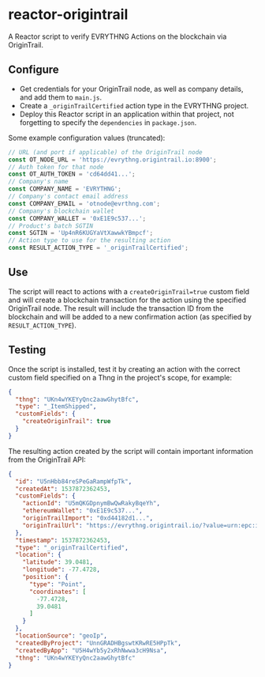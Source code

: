 # reactor-origintrail

A Reactor script to verify EVRYTHNG Actions on the blockchain via OriginTrail.


## Configure

* Get credentials for your OriginTrail node, as well as company details, and add 
  them to `main.js`.
* Create a `_originTrailCertified` action type in the EVRYTHNG project.
* Deploy this Reactor script in an application within that project, not 
  forgetting to specify the `dependencies` in `package.json`.

Some example configuration values (truncated):

```js
// URL (and port if applicable) of the OriginTrail node
const OT_NODE_URL = 'https://evrythng.origintrail.io:8900';
// Auth token for that node
const OT_AUTH_TOKEN = 'cd64dd41...';
// Company's name
const COMPANY_NAME = 'EVRYTHNG';
// Company's contact email address
const COMPANY_EMAIL = 'otnode@evrthng.com';
// Company's blockchain wallet
const COMPANY_WALLET = '0xE1E9c537...';
// Product's batch SGTIN
const SGTIN = 'Up4nR6KUGYaVtXawwkYBmpcf';
// Action type to use for the resulting action
const RESULT_ACTION_TYPE = '_originTrailCertified';
```


## Use

The script will react to actions with a `createOriginTrail=true` custom field 
and will create a blockchain transaction for the action using the specified
OriginTrail node. The result will include the transaction ID from the blockchain 
and will be added to a new confirmation action (as specified by 
`RESULT_ACTION_TYPE`).


## Testing

Once the script is installed, test it by creating an action with the correct
custom field specified on a Thng in the project's scope, for example:

```json
{
  "thng": "UKn4wYKEYyQnc2aawGhytBfc",
  "type": "_ItemShipped",
  "customFields": {
    "createOriginTrail": true
  }
}
```

The resulting action created by the script will contain important information 
from the OriginTrail API:

```json
{
  "id": "U5nHbb84reSPeGaRampWfpTk",
  "createdAt": 1537872362453,
  "customFields": {
    "actionId": "U5mQKGDpnymBwQwRakyBqeYh",
    "ethereumWallet": "0xE1E9c537...",
    "originTrailImport": "0xd44182d1...",
    "originTrailUrl": "https://evrythng.origintrail.io/?value=urn:epc:id:sgtin:Up4nR6KUGYaVtXawwkYBmpcf"
  },
  "timestamp": 1537872362453,
  "type": "_originTrailCertified",
  "location": {
    "latitude": 39.0481,
    "longitude": -77.4728,
    "position": {
      "type": "Point",
      "coordinates": [
        -77.4728,
        39.0481
      ]
    }
  },
  "locationSource": "geoIp",
  "createdByProject": "UnnGRADHBgswtKRwRE5HPpTk",
  "createdByApp": "U5H4wYb5y2xRhNwwa3cH9Nsa",
  "thng": "UKn4wYKEYyQnc2aawGhytBfc"
}
```
